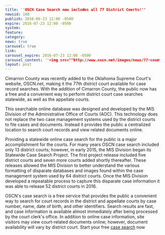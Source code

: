 ```yaml
---
title: ''OSCN Case Search now includes all 77 District Courts!''
newsid: 188
publish: 2016-06-23 12:00 -0500
expire: 2016-07-23 12:00 -0500
system: 
feature: 
category: 
news: true
carousel: true
link: 
carousel_expire: 2016-07-23 12:00 -0500
carousel_content: ''<img src=""http://www.oscn.net/images/news/77-county-case-search-carousel.jpg"" alt=""77 counties on case search""/>''
layout: post
---
```

<p>Cimarron County was recently added to the Oklahoma Supreme Court's website, OSCN.net, making it the 77th district court available for case record searches.  With the addition of Cimarron County, the public now has a free and a convenient way to perform district court case searches statewide, as well as the appellate courts.</p>
<p>This searchable online database was designed and developed by the MIS Division of the Administrative Office of Courts (AOC). This technology does not replace the two case management systems used by the district courts to file cases and documents.  Instead it provides the public a centralized location to search court records and view related documents online.</p>
<p>Providing a statewide online case search for the public is a major accomplishment for the courts.  For many years OSCN case search included only 13 district courts; however, in early 2015, the MIS Division began its Statewide Case Search Project. The first project release included five district courts and seven more courts added shortly thereafter. These releases allowed the MIS Division to better understand the various formatting of disparate databases and images found within the case management system used by 64 district courts. Once the MIS Division developed a repeatable process to capture this disparate case information it was able to release 52 district courts in 2016.</p>
<p>OSCN's case search is a free service that provides the public a convenient way to search for court records in the district and appellate courts by case number, name, date of birth, and other identifiers. Search results are fast, and case information is available almost immediately after being processed by the court clerk's office. In addition to online case information, site visitors may view court-related documents online; however, document availability will vary by district court.
Start your free <a href="http://www.oscn.net/dockets/search.aspx" target="_blank">case search</a> now</p>